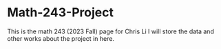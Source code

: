# Math-243-Project
This is the math 243 (2023 Fall) page for Chris Li
I will store the data and other works about the project in here. 

